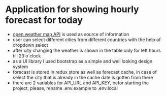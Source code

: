 # Application for showing hourly forecast for today

- [open weather map API](https://openweathermap.org/) is used as source of information
- user can select different cities from different countries with the help of dropdown select
- after city changing the weather is shown in the table only for left hours till 23 o`clock
- as a UI library I used bootstrap as a simple and well looking design system
- forecast is stored in redux store as well as forecast cache, in case of select the city that is already in the cache date is gotten from there
- there are 2 variables for API_URL and API_KEY, befor starting the project, please, rename .env.example to .env.local
